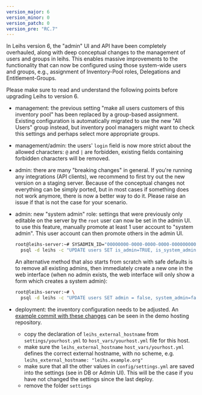 ```yaml
---
version_major: 6
version_minor: 0
version_patch: 0
version_pre: "RC.7"
---
```


In Leihs version 6, the "admin" UI and API have been completely overhauled, along with deep conceptual changes to the management of users and groups in leihs. This enables massive improvements to the functionality that can now be configured using those system-wide users and groups, e.g., assignment of Inventory-Pool roles, Delegations and Entitlement-Groups.

Please make sure to read and understand the following points before upgrading Leihs to version 6.

- management: the previous setting "make all users customers of this inventory pool" has been replaced by a group-based assignment. Existing configuration is automatically migrated to use the new "All Users" group instead, but inventory pool managers might want to check this settings and perhaps select more appropriate groups.

- management/admin: the users' `login` field is now more strict about the allowed characters: `@` and `|` are forbidden, existing fields containing forbidden characters will be removed.

- admin: there are many "breaking changes" in general. If you're running any integrations (API clients), we recommend to first try out the new version on a staging server. Because of the conceptual changes not everything can be simply ported, but in most cases if something does not work anymore, there is now a better way to do it. Please raise an issue if that is not the case for your scenario.

- admin: new "system admin" role: settings that were previously only editable on the server by the `root` user can now be set in the admin UI. to use this feature, manually promote at least 1 user account to "system admin". This user account can then promote others in the admin UI.

  ```sh
  root@leihs-server:~# SYSADMIN_ID="00000000-0000-0000-0000-000000000000" \
    psql -d leihs -c "UPDATE users SET is_admin=TRUE, is_system_admin=TRUE WHERE id='$SYSADMIN_ID';"
  ```

  An alternative method that also starts from scratch with safe defaults is to remove all existing admins, then immediately create a new one in the web interface (when no admin exists, the web interface will only show a form which creates a system admin):

  ```sh
  root@leihs-server:~# \
    psql -d leihs -c "UPDATE users SET admin = false, system_admin=false;"
  ```

- deployment: the inventory configuration needs to be adjusted. An [example commit with these changes](https://github.com/leihs/demo.leihs.zhdk.ch/commit/a99c8fd553e59802e2805626f893a47b04e06831) can be seen in the demo hosting repository.
  - copy the declaration of `leihs_external_hostname` from `settings/yourhost.yml` to `host_vars/yourhost.yml` file for this host.
  - make sure the `leihs_external_hostname` `host_vars/yourhost.yml` defines the correct external hostname, with no scheme, e.g. `leihs_external_hostname: "leihs.example.org"`
  - make sure that all the other values in `config/settings.yml` are saved into the settings (see in DB or Admin UI). This will be the case if you have not changed the settings since the last deploy.
  - remove the folder `settings`
